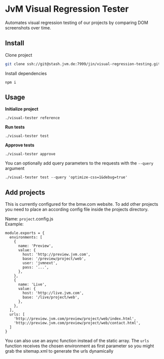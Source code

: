 # JvM Visual Regression Tester

Automates visual regression testing of our projects by comparing DOM screenshots over time.

## Install

Clone project

```sh
git clone ssh://git@stash.jvm.de:7999/jin/visual-regression-testing.git
```

Install dependencies

```
npm i
```

## Usage

**Initialize project**

```
./visual-tester reference
```

**Run tests**

```
./visual-tester test
```

**Approve tests**

```
./visual-tester approve
```

You can optionally add query parameters to the requests with the `--query` argument

```
./visual-tester test --query 'optimize-css=1&debug=true'
```

## Add projects

This is currently configured for the bmw.com website. To add other projects you need to place an according config file inside the projects directory.

Name: `project`.config.js<br>
Example:

```
module.exports = {
  environments: [
    {
      name: 'Preview',
      value: {
        host: 'http://preview.jvm.com',
        base: '/preview/project/web',
        user: 'jvmnext',
        pass: '...',
      },
    },
    {
      name: 'Live',
      value: {
        host: 'http://live.jvm.com',
        base: '/live/project/web',
      },
    },
  ],
  urls: [
    'http://preview.jvm.com/preview/project/web/index.html',
    'http://preview.jvm.com/preview/project/web/contact.html',
  ]
}
```

You can also use an async function instead of the static array. The `urls` function receives the chosen environment as first parameter so you might grab the sitemap.xml to generate the urls dynamically

